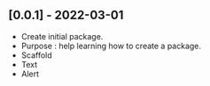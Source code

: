 ## [0.0.1] - 2022-03-01

* Create initial package.
* Purpose : help learning how to create a package.
* Scaffold
* Text
* Alert